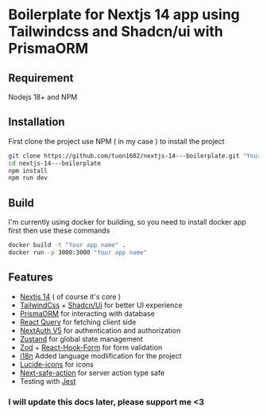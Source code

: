 # Boilerplate for Nextjs 14 app using Tailwindcss and Shadcn/ui with PrismaORM

## Requirement
Nodejs 18+ and NPM

## Installation
First clone the project
use NPM ( in my case ) to install the project
```bash
git clone https://github.com/tuon1602/nextjs-14---boilerplate.git "Your app name"
cd nextjs-14---boilerplate
npm install
npm run dev
```
## Build
I'm currently using docker for building, so you need to install docker app first then use these commands
```bash
docker build -t "Your app name" .
docker run -p 3000:3000 "Your app name"
```

## Features
- [Nextjs 14](https://nextjs.org/) ( of course it's core )
- [TailwindCss](https://tailwindcss.com/) + [Shadcn/Ui](https://ui.shadcn.com/) for better UI experience
- [PrismaORM](https://www.prisma.io/) for interacting with database
- [React Query](https://tanstack.com/query/latest/docs/framework/react/overview) for fetching client side
- [NextAuth V5](https://authjs.dev/getting-started) for authentication and authorization
- [Zustand](https://docs.pmnd.rs/zustand/getting-started/introduction) for global state management
- [Zod](https://zod.dev/) + [React-Hook-Form](https://react-hook-form.com/) for form validation
- [i18n](https://next-intl-docs.vercel.app/) Added language modlification for the project 
- [Lucide-icons](https://lucide.dev/icons/) for icons
- [Next-safe-action](https://next.next-safe-action.dev/) for server action type safe
- Testing with [Jest](https://jestjs.io/docs/getting-started)

### I will update this docs later, please support me <3

